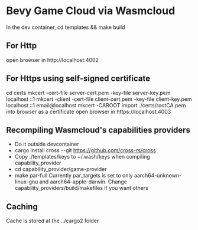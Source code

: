 # Bevy Game Cloud via Wasmcloud

In the dev container, cd templates && make build
## For Http
open browser in http://localhost:4002

## For Https using self-signed certificate
cd certs
mkcert -cert-file server-cert.pem -key-file server-key.pem localhost ::1
mkcert -client -cert-file client-cert.pem -key-file client-key.pem localhost ::1 email@localhost
mkcert -CAROOT
import ./certs/rootCA.pem into browser as a certificate
open browser in https://localhost:4003

## Recompiling Wasmcloud's capabilities providers
- Do it outside devcontainer
- cargo install cross --git https://github.com/cross-rs/cross
- Copy ./templates/keys to ~/.wash/keys when compiling capability_provider
- cd capability_provider/game-provider
- make par-full
Currently par_targets is set to only aarch64-unknown-linux-gnu and aarch64-apple-darwin. Change capability_providers/build/makefiles if you want others

## Caching
Cache is stored at the ../cargo2 folder

